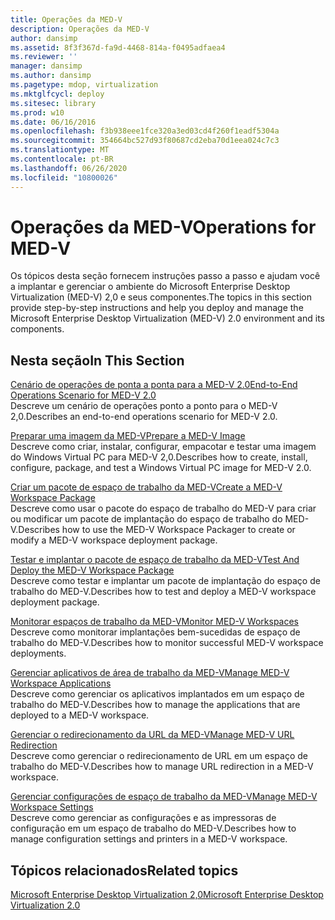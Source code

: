 ```yaml
---
title: Operações da MED-V
description: Operações da MED-V
author: dansimp
ms.assetid: 8f3f367d-fa9d-4468-814a-f0495adfaea4
ms.reviewer: ''
manager: dansimp
ms.author: dansimp
ms.pagetype: mdop, virtualization
ms.mktglfcycl: deploy
ms.sitesec: library
ms.prod: w10
ms.date: 06/16/2016
ms.openlocfilehash: f3b938eee1fce320a3ed03cd4f260f1eadf5304a
ms.sourcegitcommit: 354664bc527d93f80687cd2eba70d1eea024c7c3
ms.translationtype: MT
ms.contentlocale: pt-BR
ms.lasthandoff: 06/26/2020
ms.locfileid: "10800026"
---
```

# <span data-ttu-id="61378-103">Operações da MED-V</span><span class="sxs-lookup"><span data-stu-id="61378-103">Operations for MED-V</span></span>


<span data-ttu-id="61378-104">Os tópicos desta seção fornecem instruções passo a passo e ajudam você a implantar e gerenciar o ambiente do Microsoft Enterprise Desktop Virtualization (MED-V) 2,0 e seus componentes.</span><span class="sxs-lookup"><span data-stu-id="61378-104">The topics in this section provide step-by-step instructions and help you deploy and manage the Microsoft Enterprise Desktop Virtualization (MED-V) 2.0 environment and its components.</span></span>

## <span data-ttu-id="61378-105">Nesta seção</span><span class="sxs-lookup"><span data-stu-id="61378-105">In This Section</span></span>


<a href="" id="end-to-end-operations-scenario-for-med-v-2-0"></a>[<span data-ttu-id="61378-106">Cenário de operações de ponta a ponta para a MED-V 2.0</span><span class="sxs-lookup"><span data-stu-id="61378-106">End-to-End Operations Scenario for MED-V 2.0</span></span>](end-to-end-operations-scenario-for-med-v-20.md)  
<span data-ttu-id="61378-107">Descreve um cenário de operações ponto a ponto para o MED-V 2,0.</span><span class="sxs-lookup"><span data-stu-id="61378-107">Describes an end-to-end operations scenario for MED-V 2.0.</span></span>

<a href="" id="prepare-a-med-v-image"></a>[<span data-ttu-id="61378-108">Preparar uma imagem da MED-V</span><span class="sxs-lookup"><span data-stu-id="61378-108">Prepare a MED-V Image</span></span>](prepare-a-med-v-image.md)  
<span data-ttu-id="61378-109">Descreve como criar, instalar, configurar, empacotar e testar uma imagem do Windows Virtual PC para MED-V 2,0.</span><span class="sxs-lookup"><span data-stu-id="61378-109">Describes how to create, install, configure, package, and test a Windows Virtual PC image for MED-V 2.0.</span></span>

<a href="" id="create-a-med-v-workspace-package"></a>[<span data-ttu-id="61378-110">Criar um pacote de espaço de trabalho da MED-V</span><span class="sxs-lookup"><span data-stu-id="61378-110">Create a MED-V Workspace Package</span></span>](create-a-med-v-workspace-package.md)  
<span data-ttu-id="61378-111">Descreve como usar o pacote do espaço de trabalho do MED-V para criar ou modificar um pacote de implantação do espaço de trabalho do MED-V.</span><span class="sxs-lookup"><span data-stu-id="61378-111">Describes how to use the MED-V Workspace Packager to create or modify a MED-V workspace deployment package.</span></span>

<a href="" id="test-and-deploy-the-med-v-workspace-package"></a>[<span data-ttu-id="61378-112">Testar e implantar o pacote de espaço de trabalho da MED-V</span><span class="sxs-lookup"><span data-stu-id="61378-112">Test And Deploy the MED-V Workspace Package</span></span>](test-and-deploy-the-med-v-workspace-package.md)  
<span data-ttu-id="61378-113">Descreve como testar e implantar um pacote de implantação do espaço de trabalho do MED-V.</span><span class="sxs-lookup"><span data-stu-id="61378-113">Describes how to test and deploy a MED-V workspace deployment package.</span></span>

<a href="" id="monitor-med-v-workspaces"></a>[<span data-ttu-id="61378-114">Monitorar espaços de trabalho da MED-V</span><span class="sxs-lookup"><span data-stu-id="61378-114">Monitor MED-V Workspaces</span></span>](monitor-med-v-workspaces.md)  
<span data-ttu-id="61378-115">Descreve como monitorar implantações bem-sucedidas de espaço de trabalho do MED-V.</span><span class="sxs-lookup"><span data-stu-id="61378-115">Describes how to monitor successful MED-V workspace deployments.</span></span>

<a href="" id="manage-med-v-workspace-applications"></a>[<span data-ttu-id="61378-116">Gerenciar aplicativos de área de trabalho da MED-V</span><span class="sxs-lookup"><span data-stu-id="61378-116">Manage MED-V Workspace Applications</span></span>](manage-med-v-workspace-applications.md)  
<span data-ttu-id="61378-117">Descreve como gerenciar os aplicativos implantados em um espaço de trabalho do MED-V.</span><span class="sxs-lookup"><span data-stu-id="61378-117">Describes how to manage the applications that are deployed to a MED-V workspace.</span></span>

<a href="" id="manage-med-v-url-redirection"></a>[<span data-ttu-id="61378-118">Gerenciar o redirecionamento da URL da MED-V</span><span class="sxs-lookup"><span data-stu-id="61378-118">Manage MED-V URL Redirection</span></span>](manage-med-v-url-redirection.md)  
<span data-ttu-id="61378-119">Descreve como gerenciar o redirecionamento de URL em um espaço de trabalho do MED-V.</span><span class="sxs-lookup"><span data-stu-id="61378-119">Describes how to manage URL redirection in a MED-V workspace.</span></span>

<a href="" id="manage-med-v-workspace-settings"></a>[<span data-ttu-id="61378-120">Gerenciar configurações de espaço de trabalho da MED-V</span><span class="sxs-lookup"><span data-stu-id="61378-120">Manage MED-V Workspace Settings</span></span>](manage-med-v-workspace-settings.md)  
<span data-ttu-id="61378-121">Descreve como gerenciar as configurações e as impressoras de configuração em um espaço de trabalho do MED-V.</span><span class="sxs-lookup"><span data-stu-id="61378-121">Describes how to manage configuration settings and printers in a MED-V workspace.</span></span>

## <span data-ttu-id="61378-122">Tópicos relacionados</span><span class="sxs-lookup"><span data-stu-id="61378-122">Related topics</span></span>


[<span data-ttu-id="61378-123">Microsoft Enterprise Desktop Virtualization 2,0</span><span class="sxs-lookup"><span data-stu-id="61378-123">Microsoft Enterprise Desktop Virtualization 2.0</span></span>](index.md)

 

 





